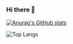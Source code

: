 ### Hi there 👋

[![Anurag's GitHub stats](https://github-readme-stats.vercel.app/api?username=allefenes)](https://github.com/anuraghazra/github-readme-stats)

![Top Langs](https://github-readme-stats.vercel.app/api/top-langs/?username=allefenes&layout=compact)

<!--
**allefenes/allefenes** is a ✨ _special_ ✨ repository because its `README.md` (this file) appears on your GitHub profile.

Here are some ideas to get you started:

- 🔭 I’m currently working on ...
- 🌱 I’m currently learning ...
- 👯 I’m looking to collaborate on ...
- 🤔 I’m looking for help with ...
- 💬 Ask me about ...
- 📫 How to reach me: ...
- 😄 Pronouns: ...
- ⚡ Fun fact: ...
-->
